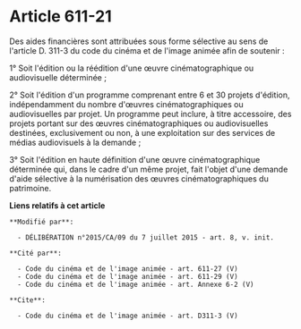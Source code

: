 # Article 611-21

Des aides financières sont attribuées sous forme sélective au sens de l'article D. 311-3 du code du cinéma et de l'image
animée afin de soutenir :

1° Soit l'édition ou la réédition d'une œuvre cinématographique ou audiovisuelle déterminée ;

2° Soit l'édition d'un programme comprenant entre 6 et 30 projets d'édition, indépendamment du nombre d'œuvres
cinématographiques ou audiovisuelles par projet. Un programme peut inclure, à titre accessoire, des projets portant sur des
œuvres cinématographiques ou audiovisuelles destinées, exclusivement ou non, à une exploitation sur des services de médias
audiovisuels à la demande ;

3° Soit l'édition en haute définition d'une œuvre cinématographique déterminée qui, dans le cadre d'un même projet, fait
l'objet d'une demande d'aide sélective à la numérisation des œuvres cinématographiques du patrimoine.

**Liens relatifs à cet article**

	**Modifié par**:

	  - DÉLIBÉRATION n°2015/CA/09 du 7 juillet 2015 - art. 8, v. init.

	**Cité par**:

	  - Code du cinéma et de l'image animée - art. 611-27 (V)
	  - Code du cinéma et de l'image animée - art. 611-29 (V)
	  - Code du cinéma et de l'image animée - art. Annexe 6-2 (V)

	**Cite**:

	  - Code du cinéma et de l'image animée - art. D311-3 (V)
